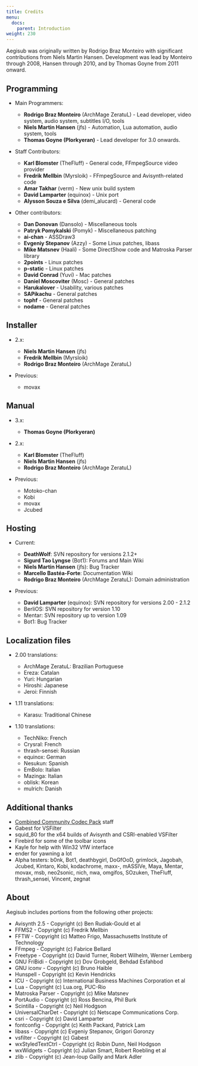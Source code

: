 ```yaml
---
title: Credits
menu:
  docs:
    parent: Introduction
weight: 230
---
```


Aegisub was originally written by Rodrigo Braz Monteiro with significant contributions from Niels Martin Hansen.
Development was lead by Monteiro through 2008, Hansen through 2010, and by Thomas Goyne  from 2011 onward.

## Programming ##
* Main Programmers:
  * **Rodrigo Braz Monteiro** (ArchMage ZeratuL) - Lead developer, video system, audio system, subtitles I/O, tools
  * **Niels Martin Hansen** (jfs) - Automation, Lua automation, audio system, tools
  * **Thomas Goyne (Plorkyeran)** - Lead developer for 3.0 onwards.

* Staff Contributors:
  * **Karl Blomster** (TheFluff) - General code, FFmpegSource video provider
  * **Fredrik Mellbin** (Myrsloik) - FFmpegSource and Avisynth-related code
  * **Amar Takhar** (verm) - New unix build system
  * **David Lamparter** (equinox) - Unix port
  * **Alysson Souza e Silva** (demi_alucard) - General code

* Other contributors:
  * **Dan Donovan** (Dansolo) - Miscellaneous tools
  * **Patryk Pomykalski** (Pomyk) - Miscellaneous patching
  * **ai-chan** - ASSDraw3
  * **Evgeniy Stepanov** (Azzy) - Some Linux patches, libass
  * **Mike Matsnev** (Haali) - Some DirectShow code and Matroska Parser library
  * **2points** - Linux patches
  * **p-static** - Linux patches
  * **David Conrad** (Yuvi) - Mac patches
  * **Daniel Moscoviter** (Mosc) - General patches
  * **Harukalover** - Usability, various patches
  * **SAPikachu** - General patches
  * **tophf** - General patches
  * **nodame** - General patches

## Installer ##
* 2.x:
  * **Niels Martin Hansen** (jfs)
  * **Fredrik Mellbin** (Myrsloik)
  * **Rodrigo Braz Monteiro** (ArchMage ZeratuL)

* Previous:
  * movax

## Manual ##
* 3.x:
  * **Thomas Goyne (Plorkyeran)**

* 2.x:
  * **Karl Blomster** (TheFluff)
  * **Niels Martin Hansen** (jfs)
  * **Rodrigo Braz Monteiro** (ArchMage ZeratuL)

* Previous:
  * Motoko-chan
  * Kobi
  * movax
  * Jcubed

## Hosting ##
* Current:
  * **DeathWolf**: SVN repository for versions 2.1.2+
  * **Sigurd Tao Lyngse** (Bot1): Forums and Main Wiki
  * **Niels Martin Hansen** (jfs): Bug Tracker
  * **Marcello Bastéa-Forte**: Documentation Wiki
  * **Rodrigo Braz Monteiro** (ArchMage ZeratuL): Domain administration

* Previous:
  * **David Lamparter** (equinox): SVN repository for versions 2.00 - 2.1.2
  * BerliOS: SVN repository for version 1.10
  * Mentar: SVN repository up to version 1.09
  * Bot1: Bug Tracker

## Localization files ##
* 2.00 translations:
  * ArchMage ZeratuL: Brazilian Portuguese
  * Ereza: Catalan
  * Yuri: Hungarian
  * Hiroshi: Japanese
  * Jeroi: Finnish

* 1.11 translations:
  * Karasu: Traditional Chinese

* 1.10 translations:
  * TechNiko: French
  * Crysral: French
  * thrash-sensei: Russian
  * equinox: German
  * Nesukun: Spanish
  * EmBolo: Italian
  * Mazinga: Italian
  * oblisk: Korean
  * mulrich: Danish

## Additional thanks ##
* [Combined Community Codec Pack](http://www.cccp-project.net) staff
* Gabest for VSFilter
* squid_80 for the x64 builds of Avisynth and CSRI-enabled VSFilter
* Firebird for some of the toolbar icons
* Kayle for help with Win32 VfW interface
* ender for yawning a lot
* Alpha testers: b0nk, Bot1, deathbygirl, DoGfOoD, grimlock, Jagobah, Jcubed, Kintaro, Kobi, kodachrome, maxx-, mASSIVe, Maya, Mentar, movax, msb, neo2sonic, nich, nwa, omgifos, SOzuken, TheFluff, thrash_sensei, Vincent, zegnat

## About ##
Aegisub includes portions from the following other projects:

* Avisynth 2.5 - Copyright (c) Ben Rudiak-Gould et al
* FFMS2 - Copyright (c) Fredrik Mellbin
* FFTW - Copyright (c) Matteo Frigo, Massachusetts Institute of Technology
* FFmpeg - Copyright (c) Fabrice Bellard
* Freetype - Copyright (c) David Turner, Robert Wilhelm, Werner Lemberg
* GNU FriBidi - Copyright (c) Dov Grobgeld, Behdad Esfahbod
* GNU iconv - Copyright (c) Bruno Haible
* Hunspell - Copyright (c) Kevin Hendricks
* ICU - Copyright (c) International Business Machines Corporation et al
* Lua - Copyright (c) Lua.org, PUC-Rio
* Matroska Parser - Copyright (c) Mike Matsnev
* PortAudio - Copyright (c) Ross Bencina, Phil Burk
* Scintilla - Copyright (c) Neil Hodgson
* UniversalCharDet - Copyright (c) Netscape Communications Corp.
* csri - Copyright (c) David Lamparter
* fontconfig - Copyright (c) Keith Packard, Patrick Lam
* libass - Copyright (c) Evgeniy Stepanov, Grigori Goronzy
* vsfilter - Copyright (c) Gabest
* wxStyledTextCtrl - Copyright (c) Robin Dunn, Neil Hodgson
* wxWidgets - Copyright (c) Julian Smart, Robert Roebling et al
* zlib - Copyright (c) Jean-loup Gailly and Mark Adler

